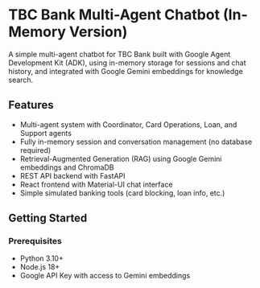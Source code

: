 # TBC Bank Multi-Agent Chatbot (In-Memory Version)

A simple multi-agent chatbot for TBC Bank built with Google Agent Development Kit (ADK), using in-memory storage for sessions and chat history, and integrated with Google Gemini embeddings for knowledge search.

## Features

- Multi-agent system with Coordinator, Card Operations, Loan, and Support agents
- Fully in-memory session and conversation management (no database required)
- Retrieval-Augmented Generation (RAG) using Google Gemini embeddings and ChromaDB
- REST API backend with FastAPI
- React frontend with Material-UI chat interface
- Simple simulated banking tools (card blocking, loan info, etc.)

## Getting Started

### Prerequisites

- Python 3.10+
- Node.js 18+
- Google API Key with access to Gemini embeddings